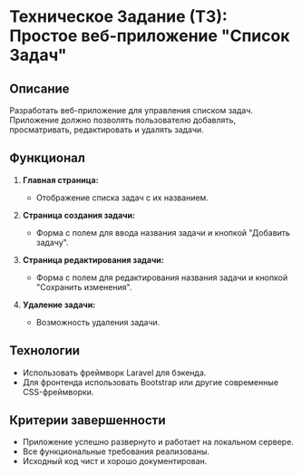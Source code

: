 # Техническое Задание (ТЗ): Простое веб-приложение "Список Задач"

## Описание

Разработать веб-приложение для управления списком задач. Приложение должно позволять пользователю добавлять, просматривать, редактировать и удалять задачи.

## Функционал

1. **Главная страница:**

    - Отображение списка задач с их названием.

2. **Страница создания задачи:**

    - Форма с полем для ввода названия задачи и кнопкой "Добавить задачу".

3. **Страница редактирования задачи:**

    - Форма с полем для редактирования названия задачи и кнопкой "Сохранить изменения".

4. **Удаление задачи:**
    - Возможность удаления задачи.

## Технологии

-   Использовать фреймворк Laravel для бэкенда.
-   Для фронтенда использовать Bootstrap или другие современные CSS-фреймворки.

## Критерии завершенности

-   Приложение успешно развернуто и работает на локальном сервере.
-   Все функциональные требования реализованы.
-   Исходный код чист и хорошо документирован.
